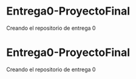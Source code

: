 # Entrega0-ProyectoFinal
 Creando el repositorio de entrega 0

# Entrega0-ProyectoFinal
 Creando el repositorio de entrega 0

